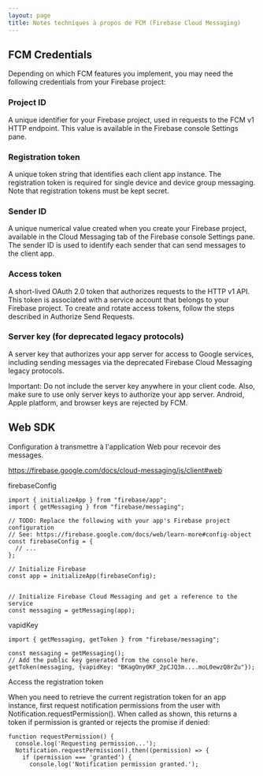 ```yaml
---
layout: page
title: Notes techniques à propos de FCM (Firebase Cloud Messaging)
---
```


## FCM Credentials

Depending on which FCM features you implement, you may need the following credentials from your Firebase project:

### Project ID 	
A unique identifier for your Firebase project, used in requests to the FCM v1 HTTP endpoint. This value is available in the Firebase console Settings pane.

### Registration token 	
A unique token string that identifies each client app instance. The registration token is required for single device and device group messaging. Note that registration tokens must be kept secret.

### Sender ID 	
A unique numerical value created when you create your Firebase project, available in the Cloud Messaging tab of the Firebase console Settings pane. The sender ID is used to identify each sender that can send messages to the client app.

### Access token 	
A short-lived OAuth 2.0 token that authorizes requests to the HTTP v1 API. This token is associated with a service account that belongs to your Firebase project. To create and rotate access tokens, follow the steps described in Authorize Send Requests.

### Server key (for **deprecated** legacy protocols) 	
A server key that authorizes your app server for access to Google services, including sending messages via the deprecated Firebase Cloud Messaging legacy protocols.

Important: Do not include the server key anywhere in your client code. Also, make sure to use only server keys to authorize your app server. Android, Apple platform, and browser keys are rejected by FCM. 

## Web SDK
Configuration à transmettre à l'application Web pour recevoir des messages.

https://firebase.google.com/docs/cloud-messaging/js/client#web

firebaseConfig

    import { initializeApp } from "firebase/app";
    import { getMessaging } from "firebase/messaging";

    // TODO: Replace the following with your app's Firebase project configuration
    // See: https://firebase.google.com/docs/web/learn-more#config-object
    const firebaseConfig = {
      // ...
    };

    // Initialize Firebase
    const app = initializeApp(firebaseConfig);


    // Initialize Firebase Cloud Messaging and get a reference to the service
    const messaging = getMessaging(app);

vapidKey

    import { getMessaging, getToken } from "firebase/messaging";

    const messaging = getMessaging();
    // Add the public key generated from the console here.
    getToken(messaging, {vapidKey: "BKagOny0KF_2pCJQ3m....moL0ewzQ8rZu"});

Access the registration token

When you need to retrieve the current registration token for an app instance, first request notification permissions from the user with Notification.requestPermission(). When called as shown, this returns a token if permission is granted or rejects the promise if denied:

    function requestPermission() {
      console.log('Requesting permission...');
      Notification.requestPermission().then((permission) => {
        if (permission === 'granted') {
          console.log('Notification permission granted.');


